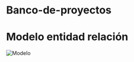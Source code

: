 # Banco-de-proyectos

# Modelo entidad relación
![Modelo](https://github.com/Los-machos-y-Coronado/Banco-de-proyectos/blob/develop/Persistencia/modelo_entidad_r.png)
